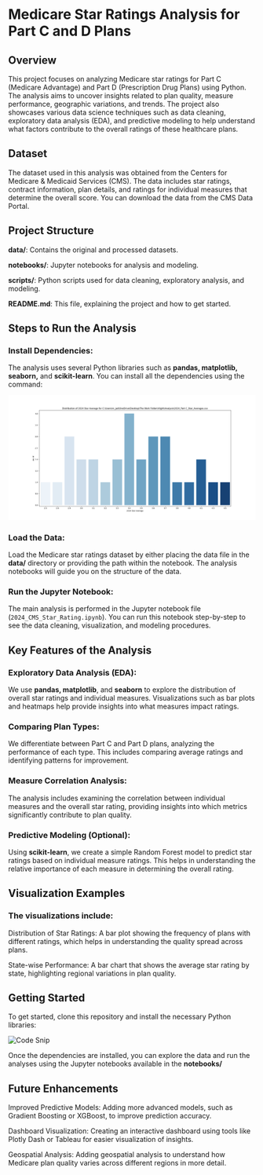 # Medicare Star Ratings Analysis for Part C and D Plans

## Overview

This project focuses on analyzing Medicare star ratings for Part C (Medicare Advantage) and Part D (Prescription Drug Plans) using Python. The analysis aims to uncover insights related to plan quality, measure performance, geographic variations, and trends. The project also showcases various data science techniques such as data cleaning, exploratory data analysis (EDA), and predictive modeling to help understand what factors contribute to the overall ratings of these healthcare plans.

## Dataset

The dataset used in this analysis was obtained from the Centers for Medicare & Medicaid Services (CMS). The data includes star ratings, contract information, plan details, and ratings for individual measures that determine the overall score. You can download the data from the CMS Data Portal.

## Project Structure

**data/**: Contains the original and processed datasets.

**notebooks/**: Jupyter notebooks for analysis and modeling.

**scripts/**: Python scripts used for data cleaning, exploratory analysis, and modeling.

**README.md**: This file, explaining the project and how to get started.

## Steps to Run the Analysis

### Install Dependencies:
The analysis uses several Python libraries such as **pandas, matplotlib, seaborn,** and **scikit-learn**. You can install all the dependencies using the command:

![Fig 1](https://github.com/mjada76/Work_Projects/blob/Visualization/Figure_1.png)

### Load the Data:
Load the Medicare star ratings dataset by either placing the data file in the **data/** directory or providing the path within the notebook. The analysis notebooks will guide you on the structure of the data.

### Run the Jupyter Notebook:
The main analysis is performed in the Jupyter notebook file (`2024_CMS_Star_Rating.ipynb`). You can run this notebook step-by-step to see the data cleaning, visualization, and modeling procedures.

## Key Features of the Analysis

### Exploratory Data Analysis (EDA):
We use **pandas, matplotlib**, and **seaborn** to explore the distribution of overall star ratings and individual measures. Visualizations such as bar plots and heatmaps help provide insights into what measures impact ratings.

### Comparing Plan Types:
We differentiate between Part C and Part D plans, analyzing the performance of each type. This includes comparing average ratings and identifying patterns for improvement.

### Measure Correlation Analysis:
The analysis includes examining the correlation between individual measures and the overall star rating, providing insights into which metrics significantly contribute to plan quality.

### Predictive Modeling (Optional):
Using **scikit-learn**, we create a simple Random Forest model to predict star ratings based on individual measure ratings. This helps in understanding the relative importance of each measure in determining the overall rating.

## Visualization Examples

### The visualizations include:

Distribution of Star Ratings: A bar plot showing the frequency of plans with different ratings, which helps in understanding the quality spread across plans.

State-wise Performance: A bar chart that shows the average star rating by state, highlighting regional variations in plan quality.

## Getting Started
To get started, clone this repository and install the necessary Python libraries:

![Code Snip](....\Visualization\Snippet.png)

Once the dependencies are installed, you can explore the data and run the analyses using the Jupyter notebooks available in the __notebooks/__

## Future Enhancements

Improved Predictive Models: Adding more advanced models, such as Gradient Boosting or XGBoost, to improve prediction accuracy.

Dashboard Visualization: Creating an interactive dashboard using tools like Plotly Dash or Tableau for easier visualization of insights.

Geospatial Analysis: Adding geospatial analysis to understand how Medicare plan quality varies across different regions in more detail.


